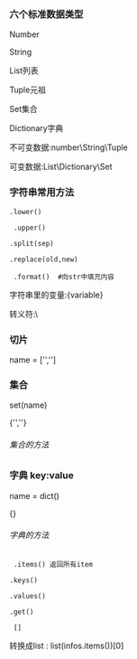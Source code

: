 ### 六个标准数据类型

Number

String

List列表

Tuple元祖

Set集合

Dictionary字典

不可变数据:number\String\Tuple

可变数据:List\Dictionary\Set 





### 字符串常用方法

```.lower()  ```

```  .upper()   ```  

```.split(sep)  ```

``` .replace(old,new)  ``` 

``` .format()  #向str中填充内容```

字符串里的变量:{variable}

转义符:\



### 切片

name = ['','']

### 集合

set(name)

{'',''}

###### 集合的方法





### 字典 key:value

name = dict()

{}



###### 字典的方法

``` .items() 返回所有item``` 

``` .keys() ``` 

```.values()  ```

```.get()  ```

``` []```

转换成list : list(infos.items())[0]